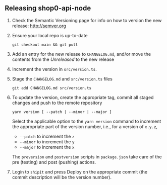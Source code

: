## Releasing shop0-api-node

1. Check the Semantic Versioning page for info on how to version the new release: http://semver.org

1. Ensure your local repo is up-to-date

   ```
   git checkout main && git pull
   ```

1. Add an entry for the new release to `CHANGELOG.md`, and/or move the contents from the _Unreleased_ to the new release

1. Increment the version in `src/version.ts`.

1. Stage the `CHANGELOG.md` and `src/version.ts` files

   ```
   git add CHANGELOG.md src/version.ts
   ```

1. To update the version, create the appropriate tag, commit all staged changes and push to the remote repository

   ```
   yarn version [ --patch | --minor | --major ]
   ```

   Select the applicable option to the `yarn version` command to increment the appropriate part of the version number, i.e., for a version of `x.y.z`,

   - `--patch` to increment the `z`
   - `--minor` to increment the `y`
   - `--major` to increment the `x`

   The `preversion` and `postversion` scripts in `package.json` take care of the pre (testing) and post (pushing) actions.

1. Login to `shipit` and press Deploy on the appropriate commit (the commit description will be the version number).
